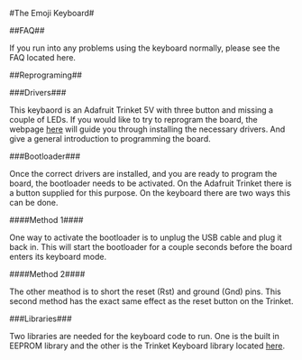 #The Emoji Keyboard#

##FAQ##

If you run into any problems using the keyboard normally, please see the FAQ located here.

##Reprograming##

###Drivers###

This keybaord is an Adafruit Trinket 5V with three button and missing a couple of LEDs. If you would like to try to reprogram the board, the webpage [here](https://learn.adafruit.com/introducing-trinket/introduction) will guide you through installing the necessary drivers. And give a general introduction to programming the board.

###Bootloader###

Once the correct drivers are installed, and you are ready to program the board, the bootloader needs to be activated. On the Adafruit Trinket there is a button supplied for this purpose. On the keyboard there are two ways this can be done.

####Method 1####

One way to activate the bootloader is to unplug the USB cable and plug it back in. This will start the bootloader for a couple seconds before the board enters its keyboard mode.

####Method 2####

The other meathod is to short the reset (Rst) and ground (Gnd) pins. This second method has the exact same effect as the reset button on the Trinket.

###Libraries###

Two libraries are needed for the keyboard code to run. One is the built in EEPROM library and the other is the Trinket Keyboard library located [here](https://github.com/adafruit/Adafruit-Trinket-USB/archive/master.zip).
